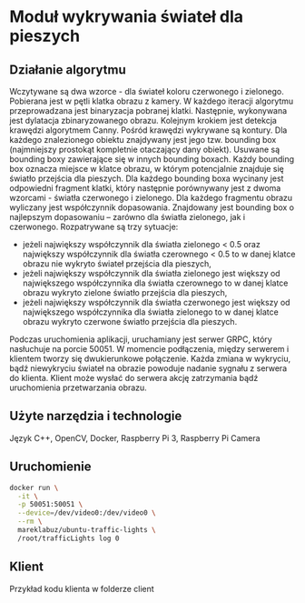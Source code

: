 # Moduł wykrywania świateł dla pieszych

## Działanie algorytmu
Wczytywane są dwa wzorce - dla świateł koloru czerwonego i zielonego.
Pobierana jest w pętli klatka obrazu z kamery. W każdego iteracji algorytmu przeprowadzana jest binaryzacja pobranej klatki. Następnie, wykonywana jest dylatacja zbinaryzowanego obrazu. Kolejnym krokiem jest detekcja krawędzi algorytmem Canny. Pośród krawędzi wykrywane są kontury. Dla każdego znalezionego obiektu znajdywany jest jego tzw. bounding box (najmniejszy prostokąt kompletnie otaczający dany obiekt). Usuwane są bounding boxy zawierające się w innych bounding boxach. Każdy bounding box oznacza miejsce w klatce obrazu, w którym potencjalnie znajduje się światło przejścia dla pieszych. Dla każdego bounding boxa wycinany jest odpowiedni fragment klatki, który następnie porównywany jest z dwoma wzorcami - światła czerwonego i zielonego. Dla każdego fragmentu obrazu wyliczany jest współczynnik dopasowania. Znajdowany jest bounding box o najlepszym dopasowaniu – zarówno dla światła zielonego, jak i czerwonego.  Rozpatrywane są trzy sytuacje:
- jeżeli największy współczynnik dla światła zielonego < 0.5 oraz największy współczynnik dla światła czerownego < 0.5 to w danej klatce obrazu nie wykryto świateł przejścia dla pieszych,
- jeżeli największy współczynnik dla światła zielonego jest większy od największego współczynnika dla światła czerownego to w danej klatce obrazu wykryto zielone światło przejścia dla pieszych,
- jeżeli największy współczynnik dla światła czerwonego jest większy od największego współczynnika dla światła zielonego to w danej klatce obrazu wykryto czerwone światło przejścia dla pieszych.

Podczas uruchomienia aplikacji, uruchamiany jest serwer GRPC, który nasłuchuje na porcie 50051. W momencie podłączenia, między serwerem i klientem tworzy się dwukierunkowe połączenie. Każda zmiana w wykryciu, bądź niewykryciu świateł na obrazie powoduje nadanie sygnału z serwera do klienta. Klient może wysłać do serwera akcję zatrzymania bądź uruchomienia przetwarzania obrazu.

## Użyte narzędzia i technologie
Język C++, OpenCV, Docker, Raspberry Pi 3, Raspberry Pi Camera

## Uruchomienie
```bash
docker run \
  -it \
  -p 50051:50051 \
  --device=/dev/video0:/dev/video0 \
  --rm \
  mareklabuz/ubuntu-traffic-lights \
  /root/trafficLights log 0
```

## Klient
Przykład kodu klienta w folderze client
